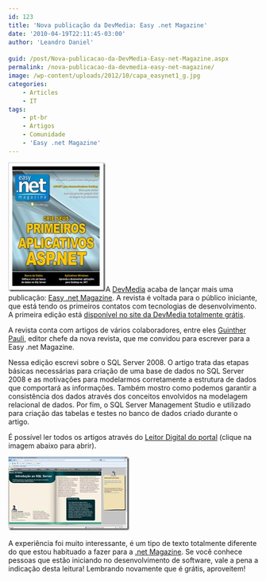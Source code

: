 ```yaml
---
id: 123
title: 'Nova publicação da DevMedia: Easy .net Magazine'
date: '2010-04-19T22:11:45-03:00'
author: 'Leandro Daniel'

guid: /post/Nova-publicacao-da-DevMedia-Easy-net-Magazine.aspx
permalink: /nova-publicacao-da-devmedia-easy-net-magazine/
image: /wp-content/uploads/2012/10/capa_easynet1_g.jpg
categories:
    - Articles
    - IT
tags:
    - pt-br
    - Artigos
    - Comunidade
    - 'Easy .net Magazine'
---
```


![capa_easynet1_G](/assets/pics/capa_easynet1_G_thumb.jpg "capa_easynet1_G")A [DevMedia](http://www.devmedia.com.br) acaba de lançar mais uma publicação: [Easy .net Magazine](http://www.devmedia.com.br/assgold/listmag.asp?site=59). A revista é voltada para o público iniciante, que está tendo os primeiros contatos com tecnologias de desenvolvimento. A primeira edição está [disponível no site da DevMedia totalmente grátis](http://www.devmedia.com.br/resumo/default.asp?ed=1&site=59).

A revista conta com artigos de vários colaboradores, entre eles [Guinther Pauli](http://twitter.com/guintherpauli), editor chefe da nova revista, que me convidou para escrever para a Easy .net Magazine.

Nessa edição escrevi sobre o SQL Server 2008. O artigo trata das etapas básicas necessárias para criação de uma base de dados no SQL Server 2008 e as motivações para modelarmos corretamente a estrutura de dados que comportará as informações. Também mostro como podemos garantir a consistência dos dados através dos conceitos envolvidos na modelagem relacional de dados. Por fim, o SQL Server Management Studio e utilizado para criação das tabelas e testes no banco de dados criado durante o artigo.

É possível ler todos os artigos através do [Leitor Digital do portal](http://www.devmedia.com.br/websys.3/webreader.asp?cat=59&revista=easynetmag_1#a-2425) (clique na imagem abaixo para abrir).

[![LeitorEasyNetMagazine](/assets/pics/LeitorEasyNetMagazine.jpg "LeitorEasyNetMagazine")](http://www.devmedia.com.br/websys.3/webreader.asp?cat=59&revista=easynetmag_1#a-2425)

A experiência foi muito interessante, é um tipo de texto totalmente diferente do que estou habituado a fazer para a [.net Magazine](/tags/#net-Magazine). Se você conhece pessoas que estão iniciando no desenvolvimento de software, vale a pena a indicação desta leitura! Lembrando novamente que é grátis, aproveitem!
